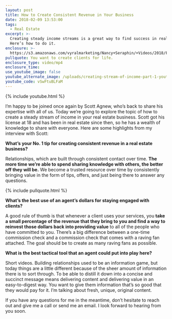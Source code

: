 ```yaml
---
layout: post
title: How to Create Consistent Revenue in Your Business
date: 2018-02-09 13:53:00
tags:
  - Real Estate
excerpt: >-
  Creating steady income streams is a great way to find success in real estate.
  Here’s how to do it.
enclosure: >-
  https://s3.amazonaws.com/vyralmarketing/Nancy+Seraphin/+Videos/2018/February/Park+City+Real+Estate+Careers_+How+to+Create+Consistent+Revenue+in+Your+Business.mp4
pullquote: You want to create clients for life.
enclosure_type: video/mp4
enclosure_time:
use_youtube_image: false
youtube_alternate_image: /uploads/creating-stream-of-income-part-1-youtube.jpg
youtube_code: vSwFtuBLFaM
---
```


{% include youtube.html %}

I’m happy to be joined once again by Scott Agnew, who’s back to share his expertise with all of us. Today we’re going to explore the topic of how to create a steady stream of income in your real estate business. Scott got his license at 18 and has been in real estate since then, so he has a wealth of knowledge to share with everyone. Here are some highlights from my interview with Scott:

**What’s your No. 1 tip for creating consistent revenue in a real estate business?**

Relationships, which are built through consistent contact over time. **The more time we’re able to spend sharing knowledge with others, the better off they will be.** We become a trusted resource over time by consistently bringing value in the form of tips, offers, and just being there to answer any questions.

{% include pullquote.html %}

**What’s the best use of an agent’s dollars for staying engaged with clients?**

A good rule of thumb is that whenever a client uses your services, you **take a small percentage of the revenue that they bring to you and find a way to reinvest those dollars back into providing value** to all of the people who have committed to you. There’s a big difference between a one-time commission check and a commission check that comes with a raving fan attached. The goal should be to create as many raving fans as possible.

**What is the best tactical tool that an agent could put into play here?**

Short videos. Building relationships used to be an information game, but today things are a little different because of the sheer amount of information there is to sort through. To be able to distill it down into a concise and succinct message means delivering content and delivering value in an easy-to-digest way. You want to give them information that’s so good that they would pay for it. I’m talking about fresh, unique, original content.

If you have any questions for me in the meantime, don’t hesitate to reach out and give me a call or send me an email. I look forward to hearing from you soon.